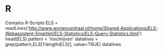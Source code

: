 # R
Contains R-Scripts
ELS = readLines('http://www.wonencentraal.nl/home/Shared-Applications/ELS-Webassistent-Smartlet/ELS-Statistics/ELS-Query-Statistics.html')
head(ELS)
pattern = '*inschrijven*'
datalines = grep(pattern,ELS[1:length(ELS)], value=TRUE)
datalines

